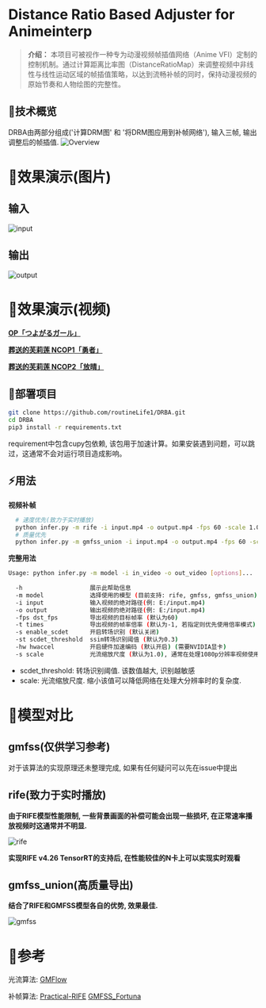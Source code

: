 # Distance Ratio Based Adjuster for Animeinterp

> **介绍：** 本项目可被视作一种专为动漫视频帧插值网络（Anime VFI）定制的控制机制。通过计算距离比率图（DistanceRatioMap）来调整视频中非线性与线性运动区域的帧插值策略，以达到流畅补帧的同时，保持动漫视频的原始节奏和人物绘图的完整性。

## 📖技术概览
DRBA由两部分组成('计算DRM图' 和 '将DRM图应用到补帧网络'), 输入三帧, 输出调整后的帧插值.
![Overview](assert/Overview.png)

# 👀效果演示(图片)

## 输入
![input](https://github.com/hyw-dev/FCLAFI/assets/68835291/cc9fb083-0f8d-48e1-b33e-0a893f313329)
## 输出
![output](https://github.com/hyw-dev/FCLAFI/assets/68835291/5138f267-6904-42ce-9551-b0891812a650)

# 👀效果演示(视频)

**[OP「つよがるガール」](https://www.bilibili.com/video/BV1uJtPe9EdY/?share_source=copy_web&vd_source=8a8926eb0f1d5f0f1cab7529c8f51282)**

**[葬送的芙莉莲 NCOP1「勇者」](https://www.bilibili.com/video/BV12QsaeREmr/?share_source=copy_web&vd_source=8a8926eb0f1d5f0f1cab7529c8f51282)**

**[葬送的芙莉莲 NCOP2「放晴」](https://www.bilibili.com/video/BV1RYs8eFE77/?share_source=copy_web&vd_source=8a8926eb0f1d5f0f1cab7529c8f51282)**

## 🔧部署项目

```bash
git clone https://github.com/routineLife1/DRBA.git
cd DRBA
pip3 install -r requirements.txt
```
requirement中包含cupy包依赖, 该包用于加速计算。如果安装遇到问题，可以跳过，这通常不会对运行项目造成影响。
## ⚡用法 

**视频补帧**
```bash
  # 速度优先(致力于实时播放)
  python infer.py -m rife -i input.mp4 -o output.mp4 -fps 60 -scale 1.0 -s -st 0.3 -hw
  # 质量优先
  python infer.py -m gmfss_union -i input.mp4 -o output.mp4 -fps 60 -scale 1.0 -s -st 0.3 -hw
```

**完整用法**
```bash
Usage: python infer.py -m model -i in_video -o out_video [options]...
       
  -h                   展示此帮助信息
  -m model             选择使用的模型 (目前支持: rife, gmfss, gmfss_union) (默认为rife)
  -i input             输入视频的绝对路径(例: E:/input.mp4)
  -o output            输出视频的绝对路径(例: E:/input.mp4)
  -fps dst_fps         导出视频的目标帧率 (默认为60)
  -t times             导出视频的帧率倍率 (默认为-1, 若指定则优先使用倍率模式)
  -s enable_scdet      开启转场识别 (默认关闭)
  -st scdet_threshold  ssim转场识别阈值 (默认为0.3)
  -hw hwaccel          开启硬件加速编码 (默认开启) (需要NVIDIA显卡)
  -s scale             光流缩放尺度 (默认为1.0), 通常在处理1080p分辨率视频使用1.0, 4K分辨率时使用0.5
```

- scdet_threshold: 转场识别阈值. 该数值越大, 识别越敏感
- scale: 光流缩放尺度. 缩小该值可以降低网络在处理大分辨率时的复杂度.

# 📖模型对比

## gmfss(仅供学习参考)
对于该算法的实现原理还未整理完成, 如果有任何疑问可以先在issue中提出

## rife(致力于实时播放)

**由于RIFE模型性能限制, 一些背景画面的补偿可能会出现一些损坏, 在正常速率播放视频时这通常并不明显.**

![rife](https://github.com/user-attachments/assets/e0480165-c748-43ac-ad3c-5e6fb7adea7f)

**实现RIFE v4.26 TensorRT的支持后, 在性能较佳的N卡上可以实现实时观看**

## gmfss_union(高质量导出)

**结合了RIFE和GMFSS模型各自的优势, 效果最佳.**

![gmfss](https://github.com/user-attachments/assets/5a4ca540-ddfa-4a93-ab21-e39eb9299e89)

# 🔗参考
光流算法: [GMFlow](https://github.com/haofeixu/gmflow)

补帧算法: [Practical-RIFE](https://github.com/hzwer/Practical-RIFE) [GMFSS_Fortuna](https://github.com/98mxr/GMFSS_Fortuna)
